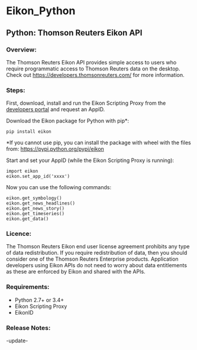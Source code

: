 # Eikon_Python
## Python: Thomson Reuters Eikon API


### Overview:
The Thomson Reuters Eikon API provides simple access to users who require programmatic access to Thomson Reuters data on the desktop.   Check out https://developers.thomsonreuters.com/ for more information.

### Steps:

First, download, install and run the Eikon Scripting Proxy from the [developers portal](https://developers.thomsonreuters.com/) and request an AppID.

Download the Eikon package for Python with pip*:
```
pip install eikon
```
*If you cannot use pip, you can install the package with wheel with the files from: https://pypi.python.org/pypi/eikon

Start and set your AppID (while the Eikon Scripting Proxy is running):
```
import eikon
eikon.set_app_id('xxxx')
```

Now you can use the following commands:
```
eikon.get_symbology()
eikon.get_news_headlines()
eikon.get_news_story()
eikon.get_timeseries()
eikon.get_data()
```

### Licence:
The Thomson Reuters Eikon end user license agreement prohibits any type of data redistribution. If you require redistribution of data, then you should consider one of the Thomson Reuters Enterprise products. Application developers using Eikon APIs do not need to worry about data entitlements as these are enforced by Eikon and shared with the APIs. 


### Requirements:
- Python 2.7+ or 3.4+
- Eikon Scripting Proxy
- EikonID



### Release Notes:
-update-
